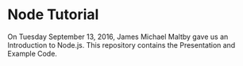 # Node Tutorial
On Tuesday September 13, 2016, James Michael Maltby gave us an Introduction to Node.js. This repository contains the Presentation and Example Code.
